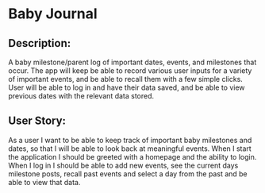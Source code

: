 # Baby Journal

## Description:
A baby milestone/parent log of important dates, events, and milestones that occur. The app will keep be able to record various user inputs for a variety of important events, and be able to recall them with a few simple clicks. User will be able to log in and have their data saved, and be able to view previous dates with the relevant data stored.
 
## User Story: 
As a user I want to be able to keep track of important baby milestones and dates, so that I will be able to look back at meaningful events. When I start the application I should be greeted with a homepage and the ability to login. When I log in I should be able to add new events, see the current days milestone posts, recall past events and select a day from the past and be able to view that data.
